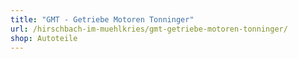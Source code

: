 ```yaml
---
title: "GMT - Getriebe Motoren Tonninger"
url: /hirschbach-im-muehlkries/gmt-getriebe-motoren-tonninger/
shop: Autoteile
---
```

